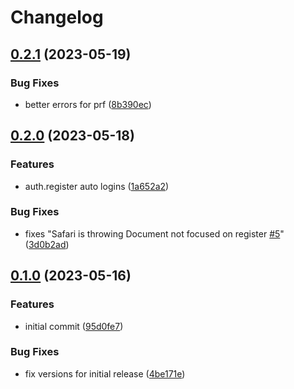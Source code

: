 # Changelog

## [0.2.1](https://github.com/oddsdk/passkeys/compare/passkeys-v0.2.0...passkeys-v0.2.1) (2023-05-19)


### Bug Fixes

* better errors for prf ([8b390ec](https://github.com/oddsdk/passkeys/commit/8b390ec842cd90fef1c44d99621245e8763bac3a))

## [0.2.0](https://github.com/oddsdk/passkeys/compare/passkeys-v0.1.0...passkeys-v0.2.0) (2023-05-18)


### Features

* auth.register auto logins ([1a652a2](https://github.com/oddsdk/passkeys/commit/1a652a2ddcc8cf7e8fdbdf0811e237d7c4411ee6))


### Bug Fixes

* fixes "Safari is throwing Document not focused on register [#5](https://github.com/oddsdk/passkeys/issues/5)" ([3d0b2ad](https://github.com/oddsdk/passkeys/commit/3d0b2ad3fb6269bf5b88574ebe27a77f6b09e9d4))

## [0.1.0](https://github.com/oddsdk/passkeys/compare/passkeys-v0.0.1...passkeys-v0.1.0) (2023-05-16)


### Features

* initial commit ([95d0fe7](https://github.com/oddsdk/passkeys/commit/95d0fe725a641008c18dc424dc3d2cd0721ea50d))


### Bug Fixes

* fix versions for initial release ([4be171e](https://github.com/oddsdk/passkeys/commit/4be171e07936c890e99a4f1b61ad3a94df4f74e3))
